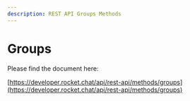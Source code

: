 ```yaml
---
description: REST API Groups Methods
---
```


# Groups

Please find the document here: 

[https://developer.rocket.chat/api/rest-api/methods/groups](https://developer.rocket.chat/api/rest-api/methods/groups)

